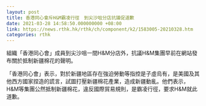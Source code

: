 ```yaml
---
layout: post
title: 香港同心會斥H&M霸凌行徑　到尖沙咀分店抗議促道歉
date: 2021-03-28 14:58:50.000000000 +08:00
link: https://news.rthk.hk/rthk/ch/component/k2/1583005-20210328.htm
categories: rthk
---
```


組織「香港同心會」成員到尖沙咀一間H&M分店外，抗議H&M集團早前在網站發布關於抵制新疆棉花的聲明。

「香港同心會」表示，對於新疆地區存在強迫勞動等指控是子虛烏有，是美國及其他西方國家捏造的謊言，試圖打壓新疆棉花產業，造成新疆動亂。他們表示，H&M等集團公然抵制新疆棉花，違反國際貿易規則，是霸凌行徑，要求H&M就此道歉。
